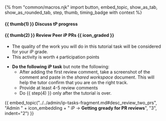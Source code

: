 {% from "common/macros.njk" import button, embed_topic, show_as_tab, show_as_rounded_tab, step, thumb, timing_badge with context %}

#### {{ thumb(1) }} **Discuss tP progress**

<include src="../../admin/common-tutorials-fragment.md#share-project-direction" />

#### {{ thumb(2) }} **Review Peer iP PRs** {{ icon_graded }}

<div class="indented">
<box type="important">

* The quality of the work you will do in this tutorial task will be considered for your iP grade.
* This activity is worth `4` participation points
</box>
</div>

<!--
* {{ step(0) }} **Form sub-groups** of 2 (preferred) or 3 (if unavoidable) members. %%You can form sub-groups between tP teams that are under the same tutor.%% -->

* **Do the following iP task** but note the following:
  * After adding the first review comment, take a screenshot of the comment and paste in the _shared workspace_ document. This will help the tutor confirm that you are on the right track.
  * Provide at least 4-5 review comments
  * Do {{ step(4) }} only after the tutorial is over.

{{ embed_topic("../../admin/ip-tasks-fragment.md#desc_review_two_prs", "Admin " + icon_embedding + " iP → **Getting gready for PR reviews**", "3", indent="2") }}
